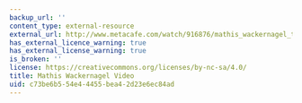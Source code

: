 ```yaml
---
backup_url: ''
content_type: external-resource
external_url: http://www.metacafe.com/watch/916876/mathis_wackernagel_the_ecological_footprint/
has_external_licence_warning: true
has_external_license_warning: true
is_broken: ''
license: https://creativecommons.org/licenses/by-nc-sa/4.0/
title: Mathis Wackernagel Video
uid: c73be6b5-54e4-4455-bea4-2d23e6ec84ad
---
```

